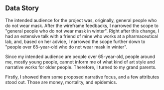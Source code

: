 ## Data Story  
  
  The intended audience for the project was, originally, general people who do not wear mask. After the wireframe feedbacks, I narrowed the scope to "general people who do not wear mask in winter". Right after this change, I had an extensive talk with a friend of mine who works at a pharmaceutical lab, and, based on her advice, I narrowed the scope further down to "people over 65-year-old who do not wear mask in winter".  
    
  Since my intended audience are people over 65-year-old, people around me, mostly young people, cannot inform me of what kind of art style and narrative works for older people. Therefore, I turned to my grand parents.  
    
  Firstly, I showed them some proposed narrative focus, and a few attributes stood out. Those are money, mortality, and epidemics. 
